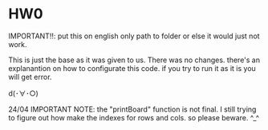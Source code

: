 # HW0
IMPORTANT!!: put this on english only path to folder or else it would just not work.

This is just the base as it was given to us.
There was no changes.
there's an explanantion on how to configurate this code.
if you try to run it as it is you will get error.

d(･∀･○) 

24/04 IMPORTANT NOTE: the "printBoard" function is not final. I still trying to figure out how make the indexes for rows and cols. so please beware.
^_^
